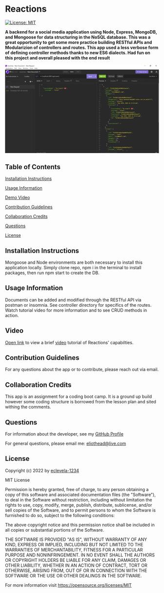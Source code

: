 
# Reactions
[![License: MIT](https://img.shields.io/badge/License-MIT-yellow.svg)](https://opensource.org/licenses/MIT)

**A backend for a social media application using Node, Express, MongoDB, and Mongoose for data structuring in the NoSQL database. This was a great opportunity to get some more practice building RESTful APIs and Modularizion of controllers and routes. This app used a less verbose form of defining controller methods thanks to new ES6 dialects. Had fun on this project and overall pleased with the end result**

![screenshot](./assets/images/screenshot.png)

## Table of Contents

[Installation Instructions](#installation-instructions)

[Usage Information](#usage-information)

[Demo Video](#video)

[Contribution Guidelines](#contribution-guidelines)

[Collaboration Credits](#collaboration-credits)

[Questions](#questions)

[License](#license)



## Installation Instructions

Mongoose and Node environments are both necessary to install this application locally. Simply clone repo, npm i in the terminal to install packages, then run npm start to create the DB. 
## Usage Information

Documents can be added and modified through the RESTful API via postman or insomnia. See controller directory for specifics of the routes. Watch tutorial video for more information and to see CRUD methods in action.

## Video
[Open link](https://drive.google.com/file/d/1N80CxvdgbpwZjrryR7aQzBV8M9rCQDUI/view) to view a brief [video](https://drive.google.com/file/d/1N80CxvdgbpwZjrryR7aQzBV8M9rCQDUI/view) tutorial of Reactions' capabilties.
## Contribution Guidelines

For any questions about the app or to contribute, please reach out via email.
## Collaboration Credits

This app is an assignment for a coding boot camp. It is a ground up build however some coding structure is borrowed from the lesson plan and sited withing the comments.
## Questions
For information about the developer, see my [GitHub Profile](https://github.com/eclevela-1234)

For general questions, please email me: eliothead@live.com
## License
Copyright (c)  2022 by [eclevela-1234](https://github.com/eclevela-1234)

MIT License

Permission is hereby granted, free of charge, to any person obtaining a copy
of this software and associated documentation files (the "Software"), to deal
in the Software without restriction, including without limitation the rights
to use, copy, modify, merge, publish, distribute, sublicense, and/or sell
copies of the Software, and to permit persons to whom the Software is
furnished to do so, subject to the following conditions:

The above copyright notice and this permission notice shall be included in all
copies or substantial portions of the Software.

THE SOFTWARE IS PROVIDED "AS IS", WITHOUT WARRANTY OF ANY KIND, EXPRESS OR
IMPLIED, INCLUDING BUT NOT LIMITED TO THE WARRANTIES OF MERCHANTABILITY,
FITNESS FOR A PARTICULAR PURPOSE AND NONINFRINGEMENT. IN NO EVENT SHALL THE
AUTHORS OR COPYRIGHT HOLDERS BE LIABLE FOR ANY CLAIM, DAMAGES OR OTHER
LIABILITY, WHETHER IN AN ACTION OF CONTRACT, TORT OR OTHERWISE, ARISING FROM,
OUT OF OR IN CONNECTION WITH THE SOFTWARE OR THE USE OR OTHER DEALINGS IN THE
SOFTWARE.

For more information visit https://opensource.org/licenses/MIT

